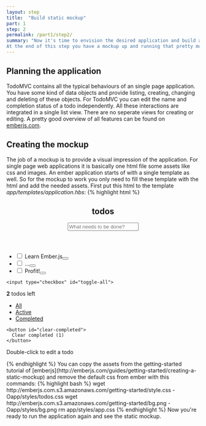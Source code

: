 ```yaml
---
layout: step
title:  "Build static mockup"
part: 1
step: 2
permalink: /part1/step2/
summary: "Now it's time to envision the desired application and build a static mockup within ember.js.
At the end of this step you have a mockup up and running that pretty much looks like the desired application but doesn't provide any interactive abilities."
---
```

## Planning the application
TodoMVC contains all the typical behaviours of an single page application. You have some kind of data objects and provide listing, creating, changing and deleting of these objects.
For TodoMVC you can edit the name and completion status of a todo independently. All these interactions are integrated in a single list view. There are no seperate views for creating or editing.
A pretty good overview of all features can be found on [emberjs.com](http://emberjs.com/guides/getting-started/planning-the-application).

## Creating the mockup
The job of a mockup is to provide a visual impression of the application. For single page web applications it is basically one html file some assets like css and images.
An ember application starts of with a single template as well. So for the mockup to work you only need to fill these template with the html and add the needed assets.
First put this html to the template *app/templates/application.hbs*:
{% highlight html %}
<section id="todoapp">
  <header id="header">
    <h1>todos</h1>
    <input type="text" id="new-todo" placeholder="What needs to be done?" />
  </header>
 
  <section id="main">
    <ul id="todo-list">
      <li class="completed">
        <input type="checkbox" class="toggle">
        <label>Learn Ember.js</label><button class="destroy"></button>
      </li>
      <li>
        <input type="checkbox" class="toggle">
        <label>...</label><button class="destroy"></button>
      </li>
      <li>
        <input type="checkbox" class="toggle">
        <label>Profit!</label><button class="destroy"></button>
      </li>
    </ul>
 
    <input type="checkbox" id="toggle-all">
  </section>
 
  <footer id="footer">
    <span id="todo-count">
      <strong>2</strong> todos left
    </span>
    <ul id="filters">
      <li>
        <a href="all" class="selected">All</a>
      </li>
      <li>
        <a href="active">Active</a>
      </li>
      <li>
        <a href="completed">Completed</a>
      </li>
    </ul>
 
    <button id="clear-completed">
      Clear completed (1)
    </button>
  </footer>
</section>
 
<footer id="info">
  <p>Double-click to edit a todo</p>
</footer>
{% endhighlight %}
You can copy the assets from the getting-started tutorial of [emberjs](http://emberjs.com/guides/getting-started/creating-a-static-mockup) and remove the default css from ember with this commands:
{% highlight bash %}
wget http://emberjs.com.s3.amazonaws.com/getting-started/style.css -Oapp/styles/todos.css
wget http://emberjs.com.s3.amazonaws.com/getting-started/bg.png -Oapp/styles/bg.png
rm app/styles/app.css
{% endhighlight %}
Now you're ready to run the application again and see the static mockup.


